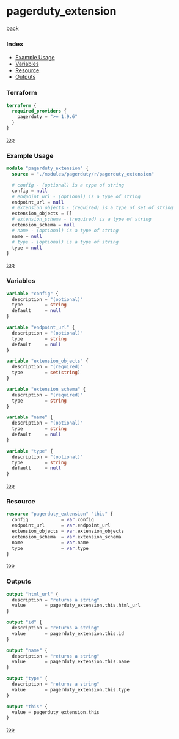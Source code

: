 # pagerduty_extension

[back](../pagerduty.md)

### Index

- [Example Usage](#example-usage)
- [Variables](#variables)
- [Resource](#resource)
- [Outputs](#outputs)

### Terraform

```terraform
terraform {
  required_providers {
    pagerduty = ">= 1.9.6"
  }
}
```

[top](#index)

### Example Usage

```terraform
module "pagerduty_extension" {
  source = "./modules/pagerduty/r/pagerduty_extension"

  # config - (optional) is a type of string
  config = null
  # endpoint_url - (optional) is a type of string
  endpoint_url = null
  # extension_objects - (required) is a type of set of string
  extension_objects = []
  # extension_schema - (required) is a type of string
  extension_schema = null
  # name - (optional) is a type of string
  name = null
  # type - (optional) is a type of string
  type = null
}
```

[top](#index)

### Variables

```terraform
variable "config" {
  description = "(optional)"
  type        = string
  default     = null
}

variable "endpoint_url" {
  description = "(optional)"
  type        = string
  default     = null
}

variable "extension_objects" {
  description = "(required)"
  type        = set(string)
}

variable "extension_schema" {
  description = "(required)"
  type        = string
}

variable "name" {
  description = "(optional)"
  type        = string
  default     = null
}

variable "type" {
  description = "(optional)"
  type        = string
  default     = null
}
```

[top](#index)

### Resource

```terraform
resource "pagerduty_extension" "this" {
  config            = var.config
  endpoint_url      = var.endpoint_url
  extension_objects = var.extension_objects
  extension_schema  = var.extension_schema
  name              = var.name
  type              = var.type
}
```

[top](#index)

### Outputs

```terraform
output "html_url" {
  description = "returns a string"
  value       = pagerduty_extension.this.html_url
}

output "id" {
  description = "returns a string"
  value       = pagerduty_extension.this.id
}

output "name" {
  description = "returns a string"
  value       = pagerduty_extension.this.name
}

output "type" {
  description = "returns a string"
  value       = pagerduty_extension.this.type
}

output "this" {
  value = pagerduty_extension.this
}
```

[top](#index)
